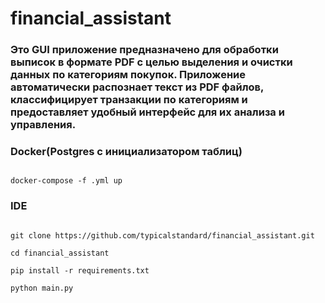 # financial_assistant


### Это GUI приложение предназначено для обработки выписок в формате PDF с целью выделения и очистки данных по категориям покупок. Приложение автоматически распознает текст из PDF файлов, классифицирует транзакции по категориям и предоставляет удобный интерфейс для их анализа и управления.


### Docker(Postgres c инициализатором таблиц) 

```

docker-compose -f .yml up

```

### IDE

```

git clone https://github.com/typicalstandard/financial_assistant.git

cd financial_assistant

pip install -r requirements.txt

python main.py

```

